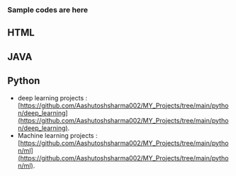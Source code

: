### Sample codes are here
## HTML
## JAVA
## Python
* deep learning projects :
  [https://github.com/Aashutoshsharma002/MY_Projects/tree/main/python/deep_learning](https://github.com/Aashutoshsharma002/MY_Projects/tree/main/python/deep_learning).
* Machine learning projects :
  [https://github.com/Aashutoshsharma002/MY_Projects/tree/main/python/ml](https://github.com/Aashutoshsharma002/MY_Projects/tree/main/python/ml).
